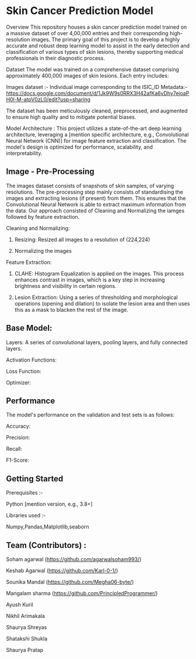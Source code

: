 # Skin Cancer Prediction Model

Overview
This repository houses a skin cancer prediction model trained on a massive dataset of over 4,00,000 entries and their corresponding high-resolution images. The primary goal of this project is to develop a highly accurate and robust deep learning model to assist in the early detection and classification of various types of skin lesions, thereby supporting medical professionals in their diagnostic process.

Dataset
The model was trained on a comprehensive dataset comprising approximately 400,000 images of skin lesions. Each entry includes:

Images dataset :- Individual image corresponding to the ISIC_ID
Metadata:- https://docs.google.com/document/d/1Jk9W9s0RRX3H42afKa6vDhy7ejoaPH0l-M-atpV0zL0/edit?usp=sharing

The dataset has been meticulously cleaned, preprocessed, and augmented to ensure high quality and to mitigate potential biases.


Model Architecture :
This project utilizes a state-of-the-art deep learning architecture, leveraging a [mention specific architecture, e.g., Convolutional Neural Network (CNN)] for image feature extraction and classification. The model's design is optimized for performance, scalability, and interpretability.

## Image - Pre-Processing

The images dataset consists of snapshots of skin samples, of varying resolutions. The pre-processing step mainly consists of standardising the images and extracting lesions (if present) from them. This ensures that the Convolutional Neural Network is able to extract maximum information from the data.
Our approach consisted of Cleaning and Normalizing the iamges followed by feature extraction.

Cleaning and Normalizing:
1. Resizing: Resized all images to a resolution of (224,224)

2. Normalizing the images

Feature Extraction:
1. CLAHE: Histogram Equalization is applied on the images. This process enhances contrast in images, which is a key step in increasing brightness and visibility in certain regions.
   
2. Lesion Extraction: Using a series of thresholding and morphological operations (opening and dilation) to isolate the lesion area and then uses this as a mask to blacken the rest of the image.
   

## Base Model: 

Layers: A series of convolutional layers, pooling layers, and fully connected layers.

Activation Functions: 

Loss Function:

Optimizer: 

## Performance
The model's performance on the validation and test sets is as follows:

Accuracy: 

Precision:

Recall:

F1-Score:

## Getting Started
Prerequisites :-

  Python [mention version, e.g., 3.8+]
  
Libraries used :-

  Numpy,Pandas,Matplotlib,seaborn


## Team (Contributors) :

Soham agarwal (https://github.com/agarwalsoham993/)

Keshab Agarwal (https://github.com/Karl-0-1/)

Sounika Mandal (https://github.com/Megha06-byte/)

Mangalam sharma (https://github.com/PrincipledProgrammer/)

Ayush Kuril

Nikhil Arimakala

Shaurya Shreyas

Shatakshi Shukla

Shaurya Pratap
